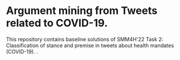 # Argument mining from Tweets related to COVID-19.
This repository contains baseline solutions of SMM4H'22 Task 2: Classification of stance and premise in tweets about health mandates (COVID-19). . 
